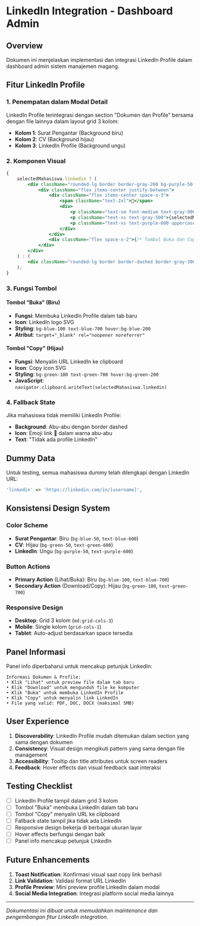 # LinkedIn Integration - Dashboard Admin

## Overview

Dokumen ini menjelaskan implementasi dan integrasi LinkedIn Profile dalam dashboard admin sistem manajemen magang.

## Fitur LinkedIn Profile

### 1. Penempatan dalam Modal Detail

LinkedIn Profile terintegrasi dengan section "Dokumen dan Profile" bersama dengan file lainnya dalam layout grid 3 kolom:

- **Kolom 1**: Surat Pengantar (Background biru)
- **Kolom 2**: CV (Background hijau)
- **Kolom 3**: LinkedIn Profile (Background ungu)

### 2. Komponen Visual

```jsx
{
    selectedMahasiswa.linkedin ? (
        <div className="rounded-lg border border-gray-200 bg-purple-50 p-4 transition-colors duration-200 hover:bg-purple-100">
            <div className="flex items-center justify-between">
                <div className="flex items-center space-x-3">
                    <span className="text-2xl">🔗</span>
                    <div>
                        <p className="text-sm font-medium text-gray-900">LinkedIn Profile</p>
                        <p className="text-xs text-gray-500">{selectedMahasiswa.linkedin}</p>
                        <p className="text-xs text-purple-600 uppercase">URL</p>
                    </div>
                </div>
                <div className="flex space-x-2">{/* Tombol Buka dan Copy */}</div>
            </div>
        </div>
    ) : (
        <div className="rounded-lg border border-dashed border-gray-300 bg-gray-50 p-4">{/* Fallback state jika tidak ada LinkedIn */}</div>
    );
}
```

### 3. Fungsi Tombol

#### Tombol "Buka" (Biru)

- **Fungsi**: Membuka LinkedIn Profile dalam tab baru
- **Icon**: LinkedIn logo SVG
- **Styling**: `bg-blue-100 text-blue-700 hover:bg-blue-200`
- **Atribut**: `target="_blank" rel="noopener noreferrer"`

#### Tombol "Copy" (Hijau)

- **Fungsi**: Menyalin URL LinkedIn ke clipboard
- **Icon**: Copy icon SVG
- **Styling**: `bg-green-100 text-green-700 hover:bg-green-200`
- **JavaScript**: `navigator.clipboard.writeText(selectedMahasiswa.linkedin)`

### 4. Fallback State

Jika mahasiswa tidak memiliki LinkedIn Profile:

- **Background**: Abu-abu dengan border dashed
- **Icon**: Emoji link 🔗 dalam warna abu-abu
- **Text**: "Tidak ada profile LinkedIn"

## Dummy Data

Untuk testing, semua mahasiswa dummy telah dilengkapi dengan LinkedIn URL:

```php
'linkedin' => 'https://linkedin.com/in/[username]',
```

## Konsistensi Design System

### Color Scheme

- **Surat Pengantar**: Biru (`bg-blue-50`, `text-blue-600`)
- **CV**: Hijau (`bg-green-50`, `text-green-600`)
- **LinkedIn**: Ungu (`bg-purple-50`, `text-purple-600`)

### Button Actions

- **Primary Action** (Lihat/Buka): Biru (`bg-blue-100`, `text-blue-700`)
- **Secondary Action** (Download/Copy): Hijau (`bg-green-100`, `text-green-700`)

### Responsive Design

- **Desktop**: Grid 3 kolom (`md:grid-cols-3`)
- **Mobile**: Single kolom (`grid-cols-1`)
- **Tablet**: Auto-adjust berdasarkan space tersedia

## Panel Informasi

Panel info diperbaharui untuk mencakup petunjuk LinkedIn:

```
Informasi Dokumen & Profile:
• Klik "Lihat" untuk preview file dalam tab baru
• Klik "Download" untuk mengunduh file ke komputer
• Klik "Buka" untuk membuka LinkedIn Profile
• Klik "Copy" untuk menyalin link LinkedIn
• File yang valid: PDF, DOC, DOCX (maksimal 5MB)
```

## User Experience

1. **Discoverability**: LinkedIn Profile mudah ditemukan dalam section yang sama dengan dokumen
2. **Consistency**: Visual design mengikuti pattern yang sama dengan file management
3. **Accessibility**: Tooltip dan title attributes untuk screen readers
4. **Feedback**: Hover effects dan visual feedback saat interaksi

## Testing Checklist

- [ ] LinkedIn Profile tampil dalam grid 3 kolom
- [ ] Tombol "Buka" membuka LinkedIn dalam tab baru
- [ ] Tombol "Copy" menyalin URL ke clipboard
- [ ] Fallback state tampil jika tidak ada LinkedIn
- [ ] Responsive design bekerja di berbagai ukuran layar
- [ ] Hover effects berfungsi dengan baik
- [ ] Panel info mencakup petunjuk LinkedIn

## Future Enhancements

1. **Toast Notification**: Konfirmasi visual saat copy link berhasil
2. **Link Validation**: Validasi format URL LinkedIn
3. **Profile Preview**: Mini preview profile LinkedIn dalam modal
4. **Social Media Integration**: Integrasi platform social media lainnya

---

_Dokumentasi ini dibuat untuk memudahkan maintenance dan pengembangan fitur LinkedIn integration._
